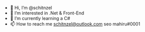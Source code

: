 - 👋 Hi, I’m @schitnzel
- 👀 I’m interested in .Net & Front-End
- 🌱 I’m currently learning a C#
- 📫 How to reach me schitnzel@outlook.com seo mahiru#0001
